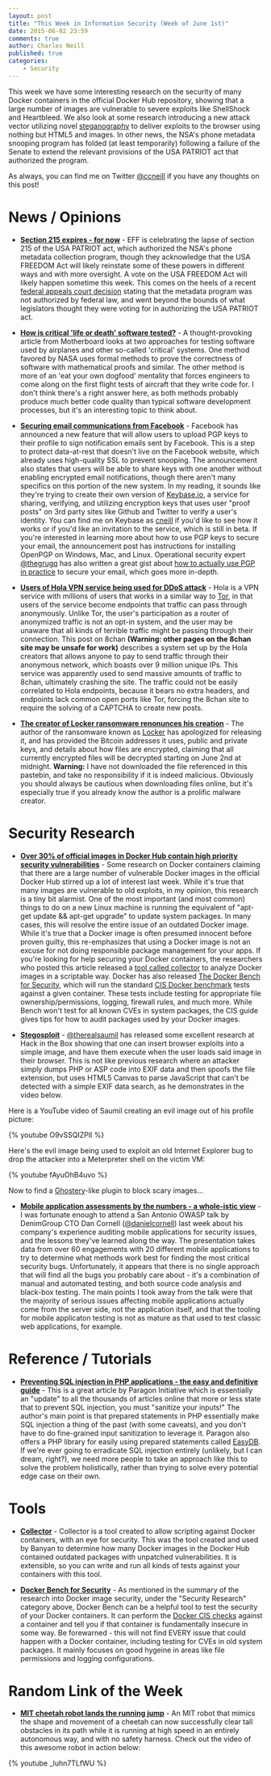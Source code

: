 ```yaml
---
layout: post
title: "This Week in Information Security (Week of June 1st)"
date: 2015-06-02 23:59
comments: true
author: Charles Neill
published: true
categories:
    - Security
---
```


This week we have some interesting research on the security of many Docker containers in the official Docker Hub repository, showing that a large number of images are vulnerable to severe exploits like ShellShock and Heartbleed. We also look at some research introducing a new attack vector utilizing novel [steganography][stego] to deliver exploits to the browser using nothing but HTML5 and images. In other news, the NSA's phone metadata snooping program has folded (at least temporarily) following a failure of the Senate to extend the relevant provisions of the USA PATRIOT act that authorized the program.

As always, you can find me on Twitter [@ccneill][twitter] if you have any thoughts on this post!

<!-- more -->

# News / Opinions

- [__Section 215 expires - for now__][nsa] - EFF is celebrating the lapse of section 215 of the USA PATRIOT act, which authorized the NSA's phone metadata collection program, though they acknowledge that the USA FREEDOM Act will likely reinstate some of these powers in different ways and with more oversight. A vote on the USA FREEDOM Act will likely happen sometime this week. This comes on the heels of a recent [federal appeals court decision][nsa_court] stating that the metadata program was not authorized by federal law, and went beyond the bounds of what legislators thought they were voting for in authorizing the USA PATRIOT act.

- [__How is critical 'life or death' software tested?__][testing_software] - A thought-provoking article from Motherboard looks at two approaches for testing software used by airplanes and other so-called 'critical' systems. One method favored by NASA uses formal methods to prove the correctness of software with mathematical proofs and similar. The other method is more of an 'eat your own dogfood' mentality that forces engineers to come along on the first flight tests of aircraft that they write code for. I don't think there's a right answer here, as both methods probably produce much better code quality than typical software development processes, but it's an interesting topic to think about.

- [__Securing email communications from Facebook__][facebook_pgp] - Facebook has announced a new feature that will allow users to upload PGP keys to their profile to sign notification emails sent by Facebook. This is a step to protect data-at-rest that doesn't live on the Facebook website, which already uses high-quality SSL to prevent snooping. The announcement also states that users will be able to share keys with one another without enabling encrypted email notifications, though there aren't many specifics on this portion of the new system. In my reading, it sounds like they're trying to create their own version of [Keybase.io][keybase], a service for sharing, verifying, and utilizing encryption keys that uses user "proof posts" on 3rd party sites like Github and Twitter to verify a user's identity. You can find me on Keybase as [cneill][keybase_profile] if you'd like to see how it works or if you'd like an invitation to the service, which is still in beta. If you're interested in learning more about how to use PGP keys to secure your email, the announcement post has instructions for installing OpenPGP on Windows, Mac, and Linux. Operational security expert [@thegrugq][grugq] has also written a great gist about [how to actually use PGP in practice][grugq_pgp] to secure your email, which goes more in-depth.

- [__Users of Hola VPN service being used for DDoS attack__][hola] - Hola is a VPN service with millions of users that works in a similar way to [Tor][tor], in that users of the service become endpoints that traffic can pass through anonymously. Unlike Tor, the user's participation as a router of anonymized traffic is not an opt-in system, and the user may be unaware that all kinds of terrible traffic might be passing through their connection. This post on 8chan __(Warning: other pages on the 8chan site may be unsafe for work)__ describes a system set up by the Hola creators that allows anyone to pay to send traffic through their anonymous network, which boasts over 9 million unique IPs. This service was apparently used to send massive amounts of traffic to 8chan, ultimately crashing the site. The traffic could not be easily correlated to Hola endpoints, because it bears no extra headers, and endpoints lack common open ports like Tor, forcing the 8chan site to require the solving of a CAPTCHA to create new posts.

- [__The creator of Locker ransomware renonunces his creation__][locker] - The author of the ransomware known as [Locker][locker_2] has apologized for releasing it, and has provided the Bitcoin addresses it uses, public and private keys, and details about how files are encrypted, claiming that all currently encrypted files will be decrypted starting on June 2nd at midnight. __Warning:__ I have not downloaded the file referenced in this pastebin, and take no responsibility if it is indeed malicious. Obviously you should always be cautious when downloading files online, but it's especially true if you already know the author is a prolific malware creator.


# Security Research

- [__Over 30% of official images in Docker Hub contain high priority security vulnerabilities__][docker] - Some research on Docker containers claiming that there are a large number of vulnerable Docker images in the official Docker Hub stirred up a lot of interest last week. While it's true that many images are vulnerable to old exploits, in my opinion, this research is a tiny bit alarmist. One of the most important (and most common) things to do on a new Linux machine is running the equivalent of "apt-get update && apt-get upgrade" to update system packages. In many cases, this will resolve the entire issue of an outdated Docker image. While it's true that a Docker image is often presumed innocent before proven guilty, this re-emphasizes that using a Docker image is not an excuse for not doing responsible package management for your apps. If you're looking for help securing your Docker containers, the researchers who posted this article released a [tool called collector][collector] to analyze Docker images in a scriptable way. Docker has also released [The Docker Bench for Security][docker_bench], which will run the standard [CIS Docker benchmark][docker_cis] tests against a given container. These tests include testing for appropriate file ownership/permissions, logging, firewall rules, and much more. While Bench won't test for all known CVEs in system packages, the CIS guide gives tips for how to audit packages used by your Docker images.

- [__Stegosploit__][stegosploit1] - [@therealsaumil][saumil] has released some excellent research at Hack in the Box showing that one can insert browser exploits into a simple image, and have them execute when the user loads said image in their browser. This is not like previous research where an attacker simply dumps PHP or ASP code into EXIF data and then spoofs the file extension, but uses HTML5 Canvas to parse JavaScript that can't be detected with a simple EXIF data search, as he demonstrates in the video below.

Here is a YouTube video of Saumil creating an evil image out of his profile picture:

{% youtube O9vSSQIZPlI %}

Here's the evil image being used to exploit an old Internet Explorer bug to drop the attacker into a Meterpreter shell on the victim VM:

{% youtube fAyuOhB4uvo %}

Now to find a [Ghostery][ghostery]-like plugin to block scary images...

- [__Mobile application assessments by the numbers - a whole-istic view__][dan_talk] - I was fortunate enough to attend a San Antonio OWASP talk by DenimGroup CTO Dan Cornell ([@danielcornell][dan_twitter]) last week about his company's experience auditing mobile applications for security issues, and the lessons they've learned along the way. The presentation takes data from over 60 engagements with 20 different mobile applications to try to determine what methods work best for finding the most critical security bugs. Unfortunately, it appears that there is no single approach that will find all the bugs you probably care about - it's a combination of manual and automated testing, and both source code analysis and black-box testing. The main points I took away from the talk were that the majority of serious issues affecting mobile applications actually come from the server side, not the application itself, and that the tooling for mobile applicaton testing is not as mature as that used to test classic web applications, for example.


# Reference / Tutorials

- [__Preventing SQL injection in PHP applications - the easy and definitive guide__][php_sqli] - This is a great article by Paragon Initiative which is essentially an "update" to all the thousands of articles online that more or less state that to prevent SQL injection, you must "sanitize your inputs!" The author's main point is that prepared statements in PHP essentially make SQL injection a thing of the past (with some caveats), and you don't have to do fine-grained input sanitization to leverage it. Paragon also offers a PHP library for easily using prepared statements called [EasyDB][easydb]. If we're ever going to erradicate SQL injection entirely (unlikely, but I can dream, right?), we need more people to take an approach like this to solve the problem holistically, rather than trying to solve every potential edge case on their own.


# Tools

- [__Collector__][collector] - Collector is a tool created to allow scripting against Docker containers, with an eye for security. This was the tool created and used by Banyan to determine how many Docker images in the Docker Hub contained outdated packages with unpatched vulnerabilities. It is extensible, so you can write and run all kinds of tests against your containers with this tool.

- [__Docker Bench for Security__][docker_bench] - As mentioned in the summary of the research into Docker image security, under the "Security Research" category above, Docker Bench can be a helpful tool to test the security of your Docker containers. It can perform the [Docker CIS checks][docker_cis] against a container and tell you if that container is fundamentally insecure in some way. Be forewarned - this will not find EVERY issue that could happen with a Docker container, including testing for CVEs in old system packages. It mainly focuses on good hygeine in areas like file permissions and logging configurations.


# Random Link of the Week

- [__MIT cheetah robot lands the running jump__][cheetah] - An MIT robot that mimics the shape and movement of a cheetah can now successfully clear tall obstacles in its path while it is running at high speed in an entirely autonomous way, and with no safety harness. Check out the video of this awesome robot in action below:

{% youtube _luhn7TLfWU %}


[stego]: http://en.wikipedia.org/wiki/Steganography
[twitter]: https://twitter.com/ccneill

[nsa]: https://www.eff.org/deeplinks/2015/05/section-215-expires-now
[nsa_court]: http://www.npr.org/sections/thetwo-way/2015/05/07/404898259/federal-court-bulk-collection-of-phone-metadata-is-illegal
[testing_software]: http://motherboard.vice.com/en_uk/read/how-is-critical-life-or-death-software-tested
[facebook_pgp]: https://www.facebook.com/notes/protecting-the-graph/securing-email-communications-from-facebook/1611941762379302?_rdr&_fb_noscript=1
[keybase]: https://keybase.io/
[keybase_profile]: https://keybase.io/cneill
[grugq]: https://twitter.com/thegrugq
[grugq_pgp]: https://gist.github.com/grugq/03167bed45e774551155
[hola]: http://8ch.net/hola.html
[tor]: https://www.torproject.org/
[locker]: http://pastebin.com/1WZGqrUH
[locker_2]: http://www.bleepingcomputer.com/virus-removal/locker-ransomware-information

[docker]: http://www.banyanops.com/blog/analyzing-docker-hub/
[collector]: https://github.com/banyanops/collector
[docker_bench]: https://github.com/docker/docker-bench-security
[docker_cis]: https://benchmarks.cisecurity.org/tools2/docker/CIS_Docker_1.6_Benchmark_v1.0.0.pdf
[stegosploit1]: https://conference.hitb.org/hitbsecconf2015ams/wp-content/uploads/2015/02/D1T1-Saumil-Shah-Stegosploit-Hacking-with-Pictures.pdf
[saumil]: https://twitter.com/therealsaumil
[ghostery]: https://www.ghostery.com/en/
[dan_talk]: http://www.slideshare.net/denimgroup/application-security-assessments-by-the-numbers-owaspappseceu20151
[dan_twitter]: https://twitter.com/danielcornell

[php_sqli]: https://paragonie.com/blog/2015/05/preventing-sql-injection-in-php-applications-easy-and-definitive-guide
[easydb]: https://github.com/paragonie/easydb

[cheetah]: https://www.youtube.com/watch?v=_luhn7TLfWU
